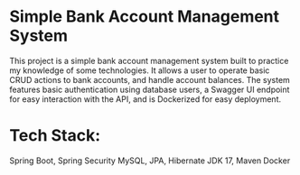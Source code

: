 # Simple Bank Account Management System
This project is a simple bank account management system built to practice my knowledge of some technologies. It allows a user to operate basic CRUD actions to bank accounts, and handle account balances.
The system features basic authentication using database users, a Swagger UI endpoint for easy interaction with the API, and is Dockerized for easy deployment.

# Tech Stack:
Spring Boot, Spring Security
MySQL, JPA, Hibernate
JDK 17, Maven
Docker


